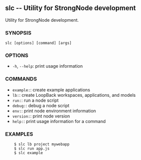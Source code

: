 ## slc -- Utility for StrongNode development

Utility for StrongNode development.

### SYNOPSIS

    slc [options] [command] [args]

### OPTIONS

* `-h`, `--help`:
  print usage information

### COMMANDS

* `example:`:
  create example applications
* `lb:`:
  create LoopBack workspaces, applications, and models
* `run:`:
  run a node script
* `debug:`:
  debug a node script
* `env:`:
  print node environment information
* `version:`:
  print node version
* `help:`:
  print usage information for a command

### EXAMPLES

        $ slc lb project mywebapp
        $ slc run app.js
        $ slc example
